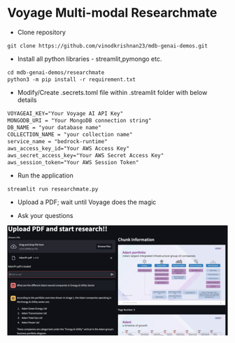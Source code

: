 # Voyage Multi-modal Researchmate

- Clone repository

```
git clone https://github.com/vinodkrishnan23/mdb-genai-demos.git
```

- Install all python libraries - streamlit,pymongo etc.

```
cd mdb-genai-demos/researchmate
python3 -m pip install -r requirement.txt
```

- Modify/Create .secrets.toml file within .streamlit folder with below details

```
VOYAGEAI_KEY="Your Voyage AI API Key"
MONGODB_URI = "Your MongoDB connection string"
DB_NAME = "your database name"
COLLECTION_NAME = "your collection name"
service_name = "bedrock-runtime"
aws_access_key_id="Your AWS Access Key"
aws_secret_access_key="Your AWS Secret Access Key"
aws_session_token="Your AWS Session Token"
```

- Run the application

```
streamlit run researchmate.py
```

- Upload a PDF; wait until Voyage does the magic

- Ask your questions

![alt text](image.png)

